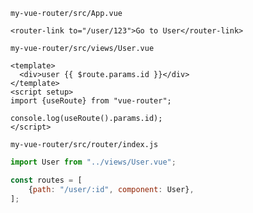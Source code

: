 `my-vue-router/src/App.vue`

```vue
<router-link to="/user/123">Go to User</router-link>
```

`my-vue-router/src/views/User.vue`

```vue
<template>
  <div>user {{ $route.params.id }}</div>
</template>
<script setup>
import {useRoute} from "vue-router";

console.log(useRoute().params.id);
</script>
```

`my-vue-router/src/router/index.js`

```js
import User from "../views/User.vue";

const routes = [
    {path: "/user/:id", component: User},
];
```